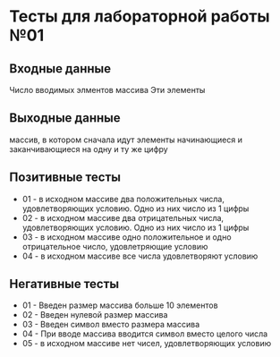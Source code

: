 # Тесты для лабораторной работы №01

## Входные данные 
Число вводимых элментов массива 
Эти элементы

## Выходные данные
массив, в котором сначала идут элементы начинающиеся и заканчивающиеся на одну и ту же цифру

## Позитивные тесты 
- 01 - в исходном массиве два положительных числа, удовлетворяющих условию. Одно из них число из 1 цифры
- 02 - в исходном массиве два отрицательных числа, удовлетворяющих условию. Одно из них число из 1 цифры
- 03 - в исходном массиве одно положительное и одно отрицательное число, удовлетряющие условию
- 04 - в исходном массиве все числа удовлетворяют условию


## Негативные тесты
- 01 - Введен размер массива больше 10 элементов
- 02 - Введен нулевой размер массива
- 03 - Введен символ вместо размера массива
- 04 - При вводе массива вводится символ вместо целого числа
- 05 - в исходном массиве нет чисел, удовлетворяющих условию